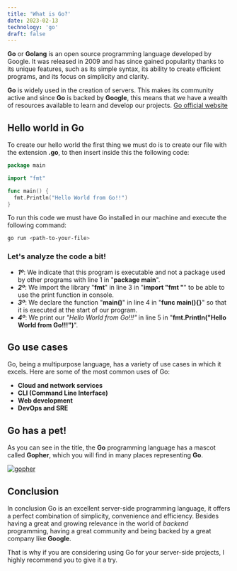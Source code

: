 ```yaml
---
title: 'What is Go?'
date: 2023-02-13
technology: 'go'
draft: false
---
```


**Go** or **Golang** is an open source programming language developed by Google. It was released in 2009 and has since gained popularity thanks to its unique features, such as its simple syntax, its ability to create efficient programs, and its focus on simplicity and clarity. 

**Go** is widely used in the creation of servers. This makes its community active and since **Go** is backed by **Google**, this means that we have a wealth of resources available to learn and develop our projects. [Go official website](https://go.dev/)

## **Hello world in Go**

To create our hello world the first thing we must do is to create our file with the extension **.go**, to then
insert inside this the following code:

```go
package main

import "fmt"

func main() {
  fmt.Println("Hello World from Go!!")
}
```

To run this code we must have Go installed in our machine and execute the following command:

```bash
go run <path-to-your-file>
```

### **Let's analyze the code a bit!**

* ***1º***: We indicate that this program is executable and not a package used by other programs with line 1 in "**package main**".
* ***2º***: We import the library "**fmt**" in line 3 in "**import "fmt "**" to be able to use the print function in console.
* ***3º***: We declare the function "**main()**" in line 4 in "**func main(){}**" so that it is executed at the start of our program.
* ***4º***: We print our *"Hello World from Go!!!"* in line 5 in "**fmt.Println("Hello World from Go!!!")**".

## **Go use cases**

Go, being a multipurpose language, has a variety of use cases in which it excels. Here are some of the most common uses of Go:

* **Cloud and network services**
* **CLI (Command Line Interface)**
* **Web development**
* **DevOps and SRE**

## **Go has a pet!**

As you can see in the title, the **Go** programming language has a mascot called **Gopher**, which you will find in many places representing **Go**.

[![gopher](/icons/gopher.png)](/icons/gopher.png)

## **Conclusion**

In conclusion Go is an excellent server-side programming language, it offers a perfect combination of simplicity, convenience and efficiency. Besides having a great and growing relevance in the world of *backend* programming, having a great community and being backed by a great company like **Google**.

That is why if you are considering using Go for your server-side projects, I highly recommend you to give it a try.
